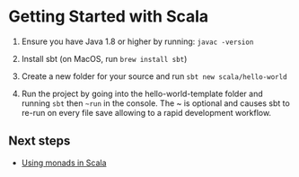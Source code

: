 # Getting Started with Scala

1. Ensure you have Java 1.8 or higher by running: `javac -version`

1. Install sbt (on MacOS, run `brew install sbt`)

1. Create a new folder for your source and run `sbt new scala/hello-world`

1. Run the project by going into the hello-world-template folder and running `sbt` then `~run` in the console. The ~ is optional and causes sbt to re-run on every file save allowing to a rapid development workflow.

## Next steps

* [Using monads in Scala](https://medium.com/@sinisalouc/demystifying-the-monad-in-scala-cc716bb6f534)